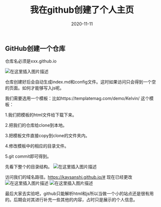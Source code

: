 ﻿---
layout: post
title:  "我在github创建了个人主页"
date:   2020-11-11
desc: "我在github创建了个个人主页"
keywords: "我在github，创建了，个个人主页"
categories: [blog]
tags: [Jalpc,Jekyll]
icon: icon-html
---



## GitHub创建一个仓库



仓库名必须是xxx.github.io

![在这里插入图片描述](https://img-blog.csdnimg.cn/20201004190639853.png?x-oss-process=image/watermark,type_ZmFuZ3poZW5naGVpdGk,shadow_10,text_aHR0cHM6Ly9ibG9nLmNzZG4ubmV0L3FxXzM3MjU2ODk2,size_16,color_FFFFFF,t_70#pic_center)

仓库创建好后会自动生成index.md和config文件。这时如果访问只会得到一个空的页面。如何才能够写入js呢。

我们需要选用一个模板：比如https://templatemag.com/demo/Kelvin/ 这个模板：

1.我们把模板的html文件给下载下来。

2.把我们的仓库给clone到本地。

3.把模板文件直接copy到clone的文件夹内。

4.修改模板中的相应的目录文件。

5.git commit即可得到。

先看下整个的目录结构。
![在这里插入图片描述](https://img-blog.csdnimg.cn/20201004191148764.png?x-oss-process=image/watermark,type_ZmFuZ3poZW5naGVpdGk,shadow_10,text_aHR0cHM6Ly9ibG9nLmNzZG4ubmV0L3FxXzM3MjU2ODk2,size_16,color_FFFFFF,t_70#pic_center)

访问我们的域名路径。https://kaysanshi.github.io/# 现在已经更改
![在这里插入图片描述](https://img-blog.csdnimg.cn/20201004191250292.png?x-oss-process=image/watermark,type_ZmFuZ3poZW5naGVpdGk,shadow_10,text_aHR0cHM6Ly9ibG9nLmNzZG4ubmV0L3FxXzM3MjU2ODk2,size_16,color_FFFFFF,t_70#pic_center)
![在这里插入图片描述](https://img-blog.csdnimg.cn/20201004191313854.png?x-oss-process=image/watermark,type_ZmFuZ3poZW5naGVpdGk,shadow_10,text_aHR0cHM6Ly9ibG9nLmNzZG4ubmV0L3FxXzM3MjU2ODk2,size_16,color_FFFFFF,t_70#pic_center)



最后大家去实验吧，github只能解析html和js所以当做一个小的站点还是很有用的。后期会对其进行补充一些其他的内容，占时只是展示的个人信息。